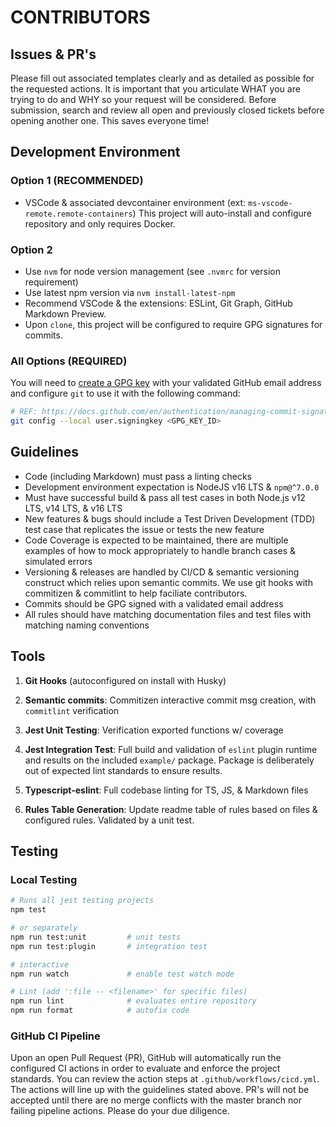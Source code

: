 # CONTRIBUTORS

## Issues & PR's

Please fill out associated templates clearly and as detailed as possible for the
requested actions. It is important that you articulate WHAT you are trying to do
and WHY so your request will be considered. Before submission, search and review
all open and previously closed tickets before opening another one. This saves
everyone time!

## Development Environment

### Option 1 (**RECOMMENDED**)

-   VSCode & associated devcontainer environment (ext:
    `ms-vscode-remote.remote-containers`) This project will auto-install and
    configure repository and only requires Docker.

### Option 2

-   Use `nvm` for node version management (see `.nvmrc` for version requirement)
-   Use latest npm version via `nvm install-latest-npm`
-   Recommend VSCode & the extensions: ESLint, Git Graph, GitHub Markdown
    Preview.
-   Upon `clone`, this project will be configured to require GPG signatures for
    commits.

### All Options (**REQUIRED**)

You will need to
[create a GPG key](https://docs.github.com/en/authentication/managing-commit-signature-verification/generating-a-new-gpg-key)
with your validated GitHub email address and configure `git` to use it with the
following command:

```sh
# REF: https://docs.github.com/en/authentication/managing-commit-signature-verification/telling-git-about-your-signing-key
git config --local user.signingkey <GPG_KEY_ID>
```

## Guidelines

-   Code (including Markdown) must pass a linting checks
-   Development environment expectation is NodeJS v16 LTS & `npm@^7.0.0`
-   Must have successful build & pass all test cases in both Node.js v12 LTS,
    v14 LTS, & v16 LTS
-   New features & bugs should include a Test Driven Development (TDD) test case
    that replicates the issue or tests the new feature
-   Code Coverage is expected to be maintained, there are multiple examples of
    how to mock appropriately to handle branch cases & simulated errors
-   Versioning & releases are handled by CI/CD & semantic versioning construct
    which relies upon semantic commits. We use git hooks with commitizen &
    commitlint to help faciliate contributors.
-   Commits should be GPG signed with a validated email address
-   All rules should have matching documentation files and test files with
    matching naming conventions

## Tools

1. **Git Hooks** (autoconfigured on install with Husky)

2. **Semantic commits**: Commitizen interactive commit msg creation, with
   `commitlint` verification

3. **Jest Unit Testing**: Verification exported functions w/ coverage

4. **Jest Integration Test**: Full build and validation of `eslint` plugin
   runtime and results on the included `example/` package. Package is
   deliberately out of expected lint standards to ensure results.

5. **Typescript-eslint**: Full codebase linting for TS, JS, & Markdown files

6. **Rules Table Generation**: Update readme table of rules based on files &
   configured rules. Validated by a unit test.

## Testing

### Local Testing

```sh
# Runs all jest testing projects
npm test

# or separately
npm run test:unit         # unit tests
npm run test:plugin       # integration test

# interactive
npm run watch             # enable test watch mode

# Lint (add ':file -- <filename>' for specific files)
npm run lint              # evaluates entire repository
npm run format            # autofix code
```

### GitHub CI Pipeline

Upon an open Pull Request (PR), GitHub will automatically run the configured CI
actions in order to evaluate and enforce the project standards. You can review
the action steps at `.github/workflows/cicd.yml`. The actions will line up with
the guidelines stated above. PR's will not be accepted until there are no merge
conflicts with the master branch nor failing pipeline actions. Please do your
due diligence.
